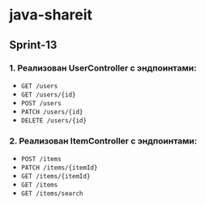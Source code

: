 # java-shareit

## Sprint-13

### 1. Реализован UserController с эндпоинтами:

- `GET /users`
- `GET /users/{id}`
- `POST /users`
- `PATCH /users/{id}`
- `DELETE /users/{id}`

### 2. Реализован ItemController с эндпоинтами:

- `POST /items`
- `PATCH /items/{itemId}`
- `GET /items/{itemId}`
- `GET /items`
- `GET /items/search`

